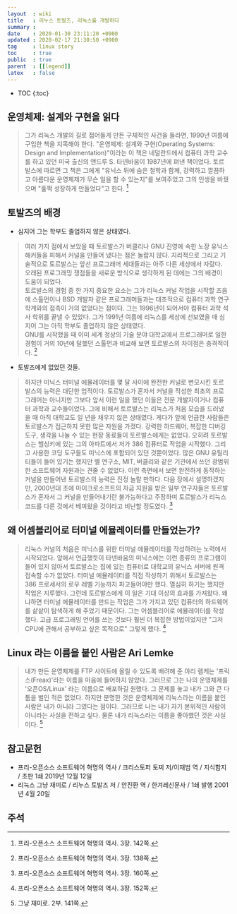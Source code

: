 ```yaml
---
layout  : wiki
title   : 리누스 토발즈, 리눅스를 개발하다
summary : 
date    : 2020-01-30 23:11:20 +0900
updated : 2020-02-17 21:30:50 +0900
tag     : linux story
toc     : true
public  : true
parent  : [[legend]]
latex   : false
---
```

* TOC
{:toc}

## 운영체제: 설계와 구현을 읽다

> 그가 리눅스 개발의 길로 접어들게 만든 구체적인 사건을 들라면, 1990년 여름에 구입한 책을 지목해야 한다. "운영체제: 설계와 구현(Operating Systems: Design and Implementation)"이라는 이 책은 네덜란드에서 컴퓨터 과학 교수를 하고 있던 미국 출신의 앤드루 S. 타넨바움이 1987년에 펴낸 책이었다. 토르발스에 따르면 그 책은 그에게 "유닉스 뒤에 숨은 철학과 함께, 강력하고 깔끔하고 아름다운 운영체제가 무슨 일을 할 수 있는지"를 보여주었고 그의 인생을 바꿨으며 "훌쩍 성장하게 만들었다"고 한다.
[^foss-history-142]

## 토발즈의 배경

* 심지어 그는 학부도 졸업하지 않은 상태였다.

> 여러 가지 점에서 보았을 때 토르발스가 버클리나 GNU 진영에 속한 노장 유닉스 해커들을 피해서 커널을 만들어 냈다는 점은 놀랍지 않다. 지리적으로 그리고 기술적으로 토르발스는 앞선 프로그래머 세대들과는 아주 다른 세상에서 자랐다. 오래된 프로그래밍 쟁점들을 새로운 방식으로 생각하게 된 데에는 그의 배경이 도움이 되었다.  
토르발스의 경험 중 한 가지 중요한 요소는 그가 리눅스 커널 작업을 시작할 즈음에 스톨먼이나 BSD 개발자 같은 프로그래머들과는 대조적으로 컴퓨터 과학 연구 학계와의 접촉이 거의 없었다는 점이다. 그는 1996년이 되어서야 컴퓨터 과학 석사 학위를 끝낼 수 있었다. 그가 1991년 여름에 리눅스를 세상에 선보였을 때 심지어 그는 아직 학부도 졸업하지 않은 상태였다.  
GNU를 시작했을 때 이미 세계 정상의 기술 분야 대학교에서 프로그래머로 일한 경험이 거의 10년에 달했던 스톨먼과 비교해 보면 토르발스의 차이점은 충격적이다.
[^foss-history-138]

* 토발즈에게 없었던 것들.

> 하지만 미닉스 터미널 에뮬레이터를 몇 달 사이에 완전한 커널로 변모시킨 토르발스의 능력은 대단한 업적이다. 토르발스가 혼자서 커널을 작성한 최초의 프로그래머는 아니지만 그보다 앞서 이런 일을 했던 이들은 전문 개발자이거나 컴퓨터 과학과 교수들이었다. 그에 비해서 토르발스는 리눅스가 처음 모습을 드러냈을 때 아직 대학교도 일 년을 채우지 않은 상태였다. 게다가 앞에 언급한 사람들은 토르발스가 접근하지 못한 많은 자원을 가졌다. 강력한 하드웨어, 복잡한 디버깅 도구, 생각을 나눌 수 있는 현장 동료들이 토르발스에게는 없었다. 오히려 토르발스는 헬싱키에 있는 그의 아파트에서 저가 386 컴퓨터로 작업을 시작했다. 그리고 사용한 코딩 도구들도 미닉스에 포함되어 있던 것뿐이었다. 많은 GNU 유틸리티들이 들어 있기는 했지만 벨 연구소, MIT, 버클리와 같은 기관에서 쓰던 광범위한 소프트웨어 자원과는 견줄 수 없었다. 이런 측면에서 보면 완전하게 동작하는 커널을 만들어낸 토르발스의 능력은 진정 놀랄 만하다. 다음 장에서 설명하겠지만, 2000년대 초에 마이크로소프트의 자금 지원을 받은 일부 연구자들은 토르발스가 혼자서 그 커널을 만들어내기란 불가능하다고 주장하며 토르발스가 리눅스 코드를 다른 것에서 베껴왔을 것이라고 비난할 정도였다.
[^foss-history-160]

## 왜 어셈블리어로 터미널 에뮬레이터를 만들었는가?

> 리눅스 커널의 처음은 미닉스를 위한 터미널 에뮬레이터를 작성하려는 노력에서 시작되었다. 앞에서 언급했듯이 타넨바움의 미닉스에는 이런 종류의 프로그램이 들어 있지 않아서 토르발스는 집에 있는 컴퓨터로 대학교의 유닉스 서버에 원격 접속할 수가 없었다. 터미널 에뮬레이터를 직접 작성하기 위해서 토르발스는 386 프로세서의 로우 레벨 기능까지 파고들어야만 했다. 열심히 하기는 했지만 작업은 지루했다. 그런데 토르발스에게 이 일은 기대 이상의 효과를 가져왔다. 왜냐하면 터미널 에뮬레이터를 만드는 작업은 그가 가지고 있던 컴퓨터의 하드웨어를 샅샅이 탐색하게 해 주었기 때문이다. 그는 어셈블리어로 에뮬레이터를 작성했다. 고급 프로그래밍 언어를 쓰는 것보다 훨씬 더 복잡한 방법이었지만 "그저 CPU에 관해서 공부하고 싶은 목적으로" 그렇게 했다.
[^foss-history-152]

## Linux 라는 이름을 붙인 사람은 Ari Lemke

> 내가 만든 운영체제를 FTP 사이트에 올릴 수 있도록 배려해 준 아리 렘케는 '프릭스(Freax)'라는 이름을 마음에 들어하지 않았다. 그러므로 그는 나의 운영체제를 '오픈OS/Linux' 라는 이름으로 배포하길 원했다. 그 문제를 놓고 내가 그와 큰 다툼을 벌인 적은 없었다. 하지만 분명한 것은 운영체제에 리눅스라는 이름을 붙인 사람은 내가 아니라 그였다는 점이다. 그러므로 나는 내가 자기 본위적인 사람이 아니라는 사실을 전하고 싶다. 물론 내가 리눅스라는 이름을 좋아했던 것은 사실이다.
[^just-for-fun-141]

## 참고문헌

* 프리-오픈소스 소프트웨어 혁명의 역사 / 크리스토퍼 토찌 저/이재범 역 / 지식함지 / 초판 1쇄 2019년 12월 12일
* 리눅스 그냥 재미로 / 리누스 토발즈 저 / 안진환 역 / 한겨레신문사 / 1쇄 발행 2001년 4월 20일

## 주석

[^foss-history-138]: 프리-오픈소스 소프트웨어 혁명의 역사. 3장. 138쪽.
[^foss-history-142]: 프리-오픈소스 소프트웨어 혁명의 역사. 3장. 142쪽.
[^foss-history-152]: 프리-오픈소스 소프트웨어 혁명의 역사. 3장. 152쪽.
[^foss-history-160]: 프리-오픈소스 소프트웨어 혁명의 역사. 3장. 160쪽.

[^just-for-fun-141]: 그냥 재미로. 2부. 141쪽.
